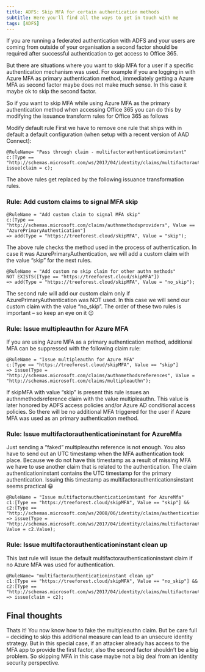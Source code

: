 ```yaml
---
title: ADFS: Skip MFA for certain authentication methods
subtitle: Here you'll find all the ways to get in touch with me
tags: [ADFS]
---
```


If you are running a federated authentication with ADFS and your users are coming from outside of your organisation a second factor should be required after successful authentication to get access to Office 365.

But there are situations where you want to skip MFA for a user if a specific authentication mechanism was used. For example if you are logging in with Azure MFA as primary authentication method, immediately getting a Azure MFA as second factor maybe does not make much sense. In this case it maybe ok to skip the second factor.

So if you want to skip MFA while using Azure MFA as the primary authentication method when accessing Office 365 you can do this by modifying the issuance transform rules for Office 365 as follows

Modify default rule
First we have to remove one rule that ships with in default a default configuration (when setup with a recent version of AAD Connect):

```
@RuleName= "Pass through claim - multifactorauthenticationinstant"
c:[Type == "http://schemas.microsoft.com/ws/2017/04/identity/claims/multifactorauthenticationinstant"]=> issue(claim = c);
```
The above rules get replaced by the following issuance transformation rules.


### Rule: Add custom claims to signal MFA skip
```
@RuleName = "Add custom claim to signal MFA skip"
c:[Type == "http://schemas.microsoft.com/claims/authnmethodsproviders", Value == "AzurePrimaryAuthentication"]
=> add(Type = "https://treeforest.cloud/skipMFA", Value = "skip"); 
```
The above rule checks the method used in the process of authentication. In case it was AzurePrimaryAuthentication, we will add a custom claim with the value “skip” for the next rules.

```
@RuleName = "Add custom no skip claim for other authn methods" 
NOT EXISTS([Type == "https://treeforest.cloud/skipMFA"])
=> add(Type = "https://treeforest.cloud/skipMFA", Value = "no_skip");
```
The second rule will add our custom claim only if AzurePrimaryAuthentication was NOT used. In this case we will send our custom claim with the value “no_skip”. The order of these two rules is important – so keep an eye on it 😉

### Rule: Issue multipleauthn for Azure MFA
If you are using Azure MFA as a primary authentication method, additional MFA can be suppressed with the following claim rule:

```
@RuleName = "Issue multipleauthn for Azure MFA"
c:[Type == "https://treeforest.cloud/skipMFA", Value == "skip"]
=> issue(Type = "http://schemas.microsoft.com/claims/authnmethodsreferences", Value = "http://schemas.microsoft.com/claims/multipleauthn"); 
```
If skipMFA with value “skip” is present this rule issues an authnmethodsreference claim with the value multipleauthn. This value is later honored by ADFS access policies and/or Azure AD conditional access policies. So there will be no additional MFA triggered for the user if Azure MFA was used as an primary authentication method.

### Rule: Issue multifactorauthenticationinstant for AzureMfa
Just sending a “faked” multipleauthn reference is not enough. You also have to send out an UTC timestamp when the MFA authentication took place. Because we do not have this timestamp as a result of missing MFA we have to use another claim that is related to the authentication. The claim authenticationinstant contains the UTC timestamp for the primary authentication. Issuing this timestamp as multifactorauthenticationsinstant seems practical 😀

```
@RuleName = "Issue multifactorauthenticationinstant for AzureMfa"
c1:[Type == "https://treeforest.cloud/skipMFA", Value == "skip"] && c2:[Type == "http://schemas.microsoft.com/ws/2008/06/identity/claims/authenticationinstant"]
=> issue(Type = "http://schemas.microsoft.com/ws/2017/04/identity/claims/multifactorauthenticationinstant", Value = c2.Value); 
```
### Rule: Issue multifactorauthenticationinstant clean up

This last rule will issue the default multifactorauthenticationinstant claim if no Azure MFA was used for authentication.

```
@RuleName= "multifactorauthenticationinstant clean up"
c1:[Type == "https://treeforest.cloud/skipMFA", Value == "no_skip"] && c2:[Type == "http://schemas.microsoft.com/ws/2017/04/identity/claims/multifactorauthenticationinstant"]
=> issue(claim = c2);
```
## Final thoughts
Thats it! You now know how to fake the multipleauthn claim. But be care full – deciding to skip this additional measure can lead to an unsecure identity strategy. But in this special case, if an attacker already has access to the MFA app to provide the first factor, also the second factor shouldn’t be a big problem. So skipping MFA in this case maybe not a big deal from an identity security perspective.
